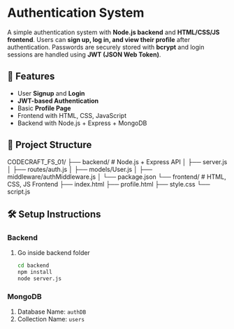 # Authentication System

A simple authentication system with **Node.js backend** and **HTML/CSS/JS frontend**. 
Users can **sign up, log in, and view their profile** after authentication. 
Passwords are securely stored with **bcrypt** and login sessions are handled using **JWT (JSON Web Token)**.

## 🚀 Features
- User **Signup** and **Login**
- **JWT-based Authentication**
- Basic **Profile Page**
- Frontend with HTML, CSS, JavaScript
- Backend with Node.js + Express + MongoDB

## 📂 Project Structure 
CODECRAFT_FS_01/ ├── backend/ # Node.js + Express API │ ├── server.js │ ├── routes/auth.js │ ├── models/User.js │ ├── middleware/authMiddleware.js │ └── package.json └── frontend/ # HTML, CSS, JS Frontend ├── index.html ├── profile.html ├── style.css └── script.js

## 🛠️ Setup Instructions
### Backend
1. Go inside backend folder 
   ```bash
   cd backend
   npm install
   node server.js
### MongoDB 
1. Database Name: `authDB`
2. Collection Name: `users`
